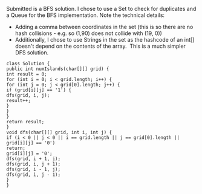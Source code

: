 Submitted is a BFS solution. I chose to use a Set to check for duplicates and a Queue for the BFS implementation. Note the technical details:
* Adding a comma between coordinates in the set (this is so there are no hash collisions - e.g. so (1,90) does not collide with (19, 0))
* Additionally, I chose to use Strings in the set as the hashcode of an int[] doesn't depend on the contents of the array.
​
This is a much simpler DFS solution.
```
class Solution {
public int numIslands(char[][] grid) {
int result = 0;
for (int i = 0; i < grid.length; i++) {
for (int j = 0; j < grid[0].length; j++) {
if (grid[i][j] == '1') {
dfs(grid, i, j);
result++;
}
}
}
return result;
}
void dfs(char[][] grid, int i, int j) {
if (i < 0 || j < 0 || i == grid.length || j == grid[0].length || grid[i][j] == '0')
return;
grid[i][j] = '0';
dfs(grid, i + 1, j);
dfs(grid, i, j + 1);
dfs(grid, i - 1, j);
dfs(grid, i, j - 1);
}
}
```